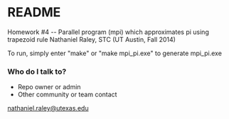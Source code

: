 # README #

Homework #4 -- Parallel program (mpi) which approximates pi using trapezoid rule
Nathaniel Raley, STC (UT Austin, Fall 2014)

To run, simply enter "make" or "make mpi_pi.exe" to generate mpi_pi.exe

### Who do I talk to? ###

* Repo owner or admin
* Other community or team contact

nathaniel.raley@utexas.edu